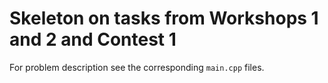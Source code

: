 # Skeleton on tasks from Workshops 1 and 2 and Contest 1

For problem description see the corresponding `main.cpp` files.

